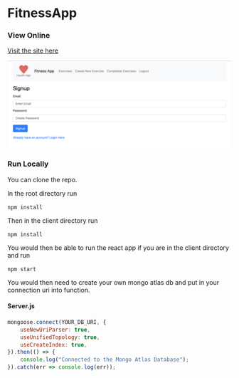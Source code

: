 # FitnessApp

### View Online

[Visit the site here](http://exercisetracker.info)

![Screenshot](docs/screenshot.jpg)

### Run Locally
You can clone the repo.

In the root directory run
```
npm install
```

Then in the client directory run
```
npm install
```

You would then be able to run the react app if you are in the client directory and run
```
npm start
```

You would then need to create your own mongo atlas db and put in your connection uri into function.
#### Server.js
```javascript
mongoose.connect(YOUR_DB_URI, {
    useNewUriParser: true,
    useUnifiedTopology: true,
    useCreateIndex: true,
}).then(() => {
    console.log("Connected to the Mongo Atlas Database");
}).catch(err => console.log(err));
```
